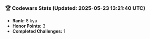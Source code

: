 ### 🏆 Codewars Stats (Updated: 2025-05-23 13:21:40 UTC)

- **Rank:** 8 kyu
- **Honor Points:** 3
- **Completed Challenges:** 1
